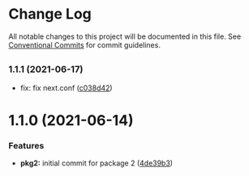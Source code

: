 # Change Log

All notable changes to this project will be documented in this file.
See [Conventional Commits](https://conventionalcommits.org) for commit guidelines.

## <small>1.1.1 (2021-06-17)</small>

* fix: fix next.conf ([c038d42](https://github.com/diegomarcelino92/monorepo/commit/c038d42))





# 1.1.0 (2021-06-14)


### Features

* **pkg2:** initial commit for package 2 ([4de39b3](https://github.com/diegomarcelino92/monorepo/commit/4de39b35ac662714dff9f3ebf205d5f44bb5777f))
